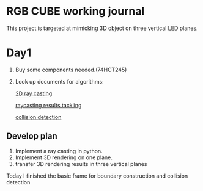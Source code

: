 # RGB CUBE working journal

This project is targeted at mimicking 3D object on three vertical LED planes.



# Day1

1. Buy some components needed.(74HCT245)

2. Look up documents for algorithms:

   [2D ray casting](https://www.youtube.com/watch?v=TOEi6T2mtHo&ab_channel=TheCodingTrain)

   [raycasting results tackling](https://www.youtube.com/watch?v=Vihr-PVjWF4&ab_channel=griffpatch)

   [collision detection](https://www.jeffreythompson.org/collision-detection/table_of_contents.php)

## Develop plan

1. Implement a ray casting in python.
2. Implement 3D rendering on one plane.
3.  transfer 3D rendering results in three vertical planes



Today I finished the basic frame for boundary construction and collision detection